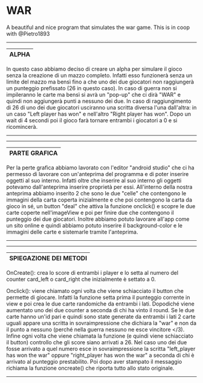 # WAR
A beautiful and nice program that simulates the war game. This is in coop with @Pietro1893



______________________________________________________________________________________________________________________________________________________________________
|        ALPHA         |
|----------------------|

In questo caso abbiamo deciso di creare un alpha per simulare il gioco senza la creazione di un mazzo completo. Infatti esso funzionerà senza un limite del mazzo ma bensì fino a che uno dei due giocatori non raggiungerà un punteggio prefissato (26 in questo caso). In caso di guerra non si impileranno le carte ma bensì si avrà un "pop-up" che ci dirà "WAR" e quindi non aggiungerà punti a nessuno dei due. In caso di raggiungimento di 26 di uno dei due giocatori usciranno una scritta diversa l'una dall'altra: in un caso "Left player has won" e nell'altro "Right player has won". Dopo un wait di 4 secondi poi il gioco farà tornare entrambi i giocatori a 0 e si ricomincerà. 
______________________________________________________________________________________________________________________________________________________________________


______________________________________________________________________________________________________________________________________________________________________
|    PARTE GRAFICA     |
|----------------------|

Per la perte grafica abbiamo lavorato con l'editor "android studio" che ci ha permesso di lavorare con un'anteprima del programma e di poter inserire oggetti al suo interno. Infatti oltre che inserire al suo interno gli oggetti potevamo dall'anteprima inserire proprietà per essi. 
All'interno della nostra anteprima abbiamo inserito 2 <imageView> che sono le due "celle" che contengono le immagini della carta coperta inizialmente e che poi contengono la carta da gioco in sé, un button "deal" che attiva la funzione onclick() e scopre le due carte coperte nell'imageView e poi per finire due <textview> che contengono il punteggio dei due giocatori. Inoltre abbiamo potuto lavorare all'app come un sito online e quindi abbiamo potuto inserire il background-color e le immagini delle carte e sistemarle tramite l'anteprima. 
______________________________________________________________________________________________________________________________________________________________________


______________________________________________________________________________________________________________________________________________________________________
|SPIEGAZIONE DEI METODI|
|----------------------|


OnCreate(): crea lo score di entrambi i player e lo setta al numero del counter card_left o card_right che inizialmente è settato a 0. 

Onclick(): viene chiamato ogni volta che viene schiacciato il button che permette di giocare. Infatti la funzione setta prima il punteggio corrente in view e poi crea le due carte randomiche da entrambi i lati. Dopodiché viene aumentato uno dei due counter a seconda di chi ha vinto il round. Se le due carte hanno un'id pari e quindi sono state generate da entrambi i lati 2 carte uguali appare una scritta in sovraimpressione che dichiara la "war" e non da il punto a nessuno (perché nella guerra nessuno ne esce vincitore </3). Infine ogni volta che viene chiamata la funzione (e quindi viene schiacciato il button) controllo che gli score siano arrivati a 26. Nel caso uno dei due fosse arrivato a quel numero esce in sovraimpressione la scritta "left_player has won the war" oppure "right_player has won the war" a seconda di chi è arrivato al punteggio prestabilito. Poi dopo aver stampato il messaggio richiama la funzione oncreate() che riporta tutto allo stato originale.  
_______________________________________________________________________________________________________________________________________________________________________


